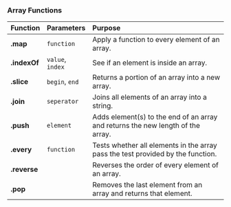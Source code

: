 ### Array Functions
| Function       | Parameters                    | Purpose                                                                                      |
| :------------- |:------------------------------| :--------------------------------------------------------------------------------------------|
| **.map**       | `function`                    | Apply a function to every element of an array.                                               |
| **.indexOf**   | `value`, `index`              | See if an element is inside an array.                                                        |
| **.slice**     | `begin`, `end`                | Returns a portion of an array into a new array.                                              |
| **.join**      | `seperator`                   | Joins all elements of an array into a string.                                                |
| **.push**      | `element`                     | Adds element(s) to the end of an array and returns the new length of the array.              |
| **.every**     | `function`                    | Tests whether all elements in the array pass the test provided by the function.              |      
| **.reverse**   |                               | Reverses the order of every element of an array.                                             |
| **.pop**       |                               | Removes the last element from an array and returns that element.                             |
